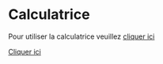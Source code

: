 # Calculatrice

Pour utiliser la calculatrice veuillez <a href="https://clementcarpot.github.io/Calculatrice/" target="_blank">cliquer ici</a>

[Cliquer ici](https://clementcarpot.github.io/Calculatrice/?target=_blank)
